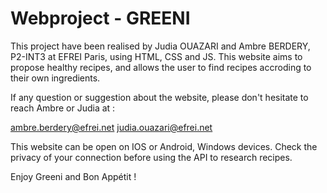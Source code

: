 # Webproject - GREENI

This project have been realised by Judia OUAZARI and Ambre BERDERY, P2-INT3 at EFREI Paris, using HTML, CSS and JS.
This website aims to propose healthy recipes, and allows the user to find recipes accroding to their own ingredients. 

If any question or suggestion about the website, please don't hesitate to reach Ambre or Judia at :

ambre.berdery@efrei.net
judia.ouazari@efrei.net

This website can be open on IOS or Android, Windows devices.
Check the privacy of your connection before using the API to research recipes. 

Enjoy Greeni and Bon Appétit !